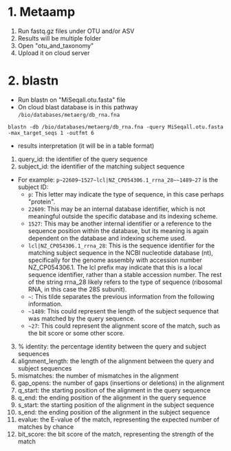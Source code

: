 # 1. Metaamp
1. Run fastq.gz files under OTU and/or ASV
2. Results will be multiple folder
3. Open "otu_and_taxonomy"
4. Upload it on cloud server

# 2. blastn 
- Run blastn on "MiSeqall.otu.fasta" file
- On cloud blast database is in this pathway `/bio/databases/metaerg/db_rna.fna`
```
blastn -db /bio/databases/metaerg/db_rna.fna -query MiSeqall.otu.fasta -max_target_seqs 1 -outfmt 6 
```
- results interpretation (it will be in a table format)
1. query_id: the identifier of the query sequence
2. subject_id: the identifier of the matching subject sequence
- For example: `p~22609~1527~lcl|NZ_CP054306.1_rrna_28~~1489~27` is the subject ID:
    * `p`: This letter may indicate the type of sequence, in this case perhaps "protein".
    *	`22609`: This may be an internal database identifier, which is not meaningful outside the specific database and its indexing scheme.
    *	`1527`: This may be another internal identifier or a reference to the sequence position within the database, but its meaning is again dependent on the database and indexing scheme used.
    *	`lcl|NZ_CP054306.1_rrna_28`: This is the sequence identifier for the matching subject sequence in the NCBI nucleotide database (nt), specifically for the genome assembly with accession number NZ_CP054306.1. The lcl prefix may indicate that this is a local sequence identifier, rather than a stable accession number. The rest of the string rrna_28 likely refers to the type of sequence (ribosomal RNA, in this case the 28S subunit).
    *	`~`: This tilde separates the previous information from the following information.
    *	`~1489`: This could represent the length of the subject sequence that was matched by the query sequence.
    *	`~27`: This could represent the alignment score of the match, such as the bit score or some other score.
3. % identity: the percentage identity between the query and subject sequences 
4. alignment_length: the length of the alignment between the query and subject sequences
5. mismatches: the number of mismatches in the alignment
6. gap_opens: the number of gaps (insertions or deletions) in the alignment
7. q_start: the starting position of the alignment in the query sequence
8. q_end: the ending position of the alignment in the query sequence
9. s_start: the starting position of the alignment in the subject sequence
10. s_end: the ending position of the alignment in the subject sequence
11. evalue: the E-value of the match, representing the expected number of matches by chance
12. bit_score: the bit score of the match, representing the strength of the match

